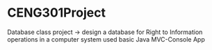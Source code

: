 # CENG301Project
 Database class project -> design a database for Right to Information operations in a computer system used basic Java MVC-Console App 
